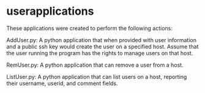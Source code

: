 # userapplications

These applications were created to perform the following actions:

AddUser.py: A python application that when provided with user information and a public ssh key would create the user on a specified host. Assume that the user running the program has the rights to manage users on that host.

RemUser.py: A python application that can remove a user from a host.

ListUser.py: A python application that can list users on a host, reporting their username, userid, and comment fields.
